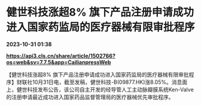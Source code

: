 # 健世科技涨超8% 旗下产品注册申请成功进入国家药监局的医疗器械有限审批程序

**2023-10-31 01:38**

**https://api3.cls.cn/share/article/1502766?os=web&sv=7.7.5&app=CailianpressWeb**

【健世科技涨超8% 旗下产品注册申请成功进入国家药监局的医疗器械有限审批程序】财联社10月31日电，截至发稿，健世科技-B(09877.HK)涨8.05%。消息面上，健世科技发布公告，该公司自主开发的经导管人工主动脉瓣膜系统Ken-Valve的注册申请最近成功进入国家药品监督管理局的医疗器械优先审批程序。